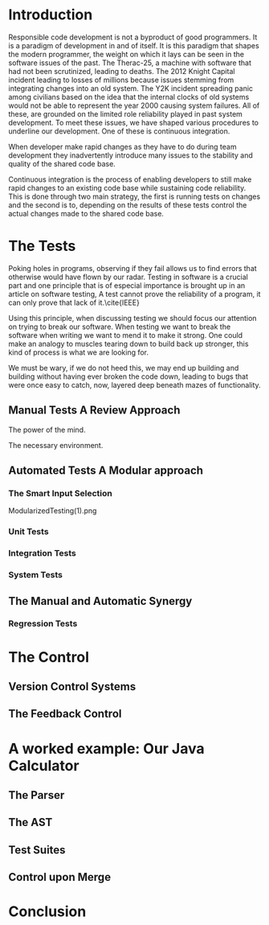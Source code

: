 # Introduction

Responsible code development is not a byproduct of good programmers.
It is a paradigm of development in and of itself. It is this paradigm that shapes
the modern programmer, the weight on which it lays can be seen in the software issues of the past.
The Therac-25, a machine with software that had not been scrutinized, leading to deaths. The 2012 Knight Capital incident
leading to losses of millions because issues stemming from integrating changes into an old system. The Y2K incident
spreading panic among civilians based on the idea that the internal clocks of old systems would not be able to represent
the year 2000 causing system failures. All of these, are grounded on the limited role reliability played in past system development.
To meet these issues, we have shaped various procedures to underline our development. One of these is continuous integration.

When developer make rapid changes as they have to do during team development 
they inadvertently introduce many issues to the stability and quality of the shared code base.

Continuous integration is the process of enabling developers to still make rapid changes to an existing code base while sustaining
code reliability. This is done through two main strategy, the first is running tests on changes and the second is to, 
depending on the results of these tests control the actual changes made to the shared code base.

# The Tests

Poking holes in programs, observing if they fail allows us to find errors that otherwise would
have flown by our radar. Testing in software is a crucial part and one principle that is of especial
importance is brought up in an article on software testing, A test cannot prove the reliability of a program, it 
can only prove that lack of it.\cite{IEEE}

Using this principle, when discussing testing we should focus our attention on trying to break our software. When
testing we want to break the software when writing we want to mend it to make it strong. One could make an analogy to muscles
tearing down to build back up stronger, this kind of process is what we are looking for. 

We must be wary, if we do not heed this, we may end up building and building without having ever broken the code down, 
leading to bugs that were once easy to catch, now, layered deep beneath mazes of functionality.

## Manual Tests A Review Approach

The power of the mind.

The necessary environment.

## Automated Tests A Modular approach

### The Smart Input Selection


ModularizedTesting(1).png
### Unit Tests

### Integration Tests

### System Tests

## The Manual and Automatic Synergy

### Regression Tests

# The Control

## Version Control Systems

## The Feedback Control

# A worked example: Our Java Calculator

## The Parser

## The AST

## Test Suites

## Control upon Merge

# Conclusion


